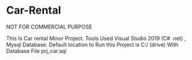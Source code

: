 # Car-Rental


NOT FOR COMMERCIAL PURPOSE

This Is Car rental Minor Project. 
Tools Used Visual Studio 2019 (C# .net) , Mysql Database. 
Default location to Run this Project is C:/ (drive)
With Database File prj_car.sql
